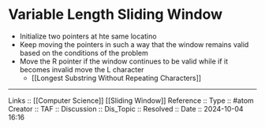 # Variable Length Sliding Window

- Initialize two pointers at hte same locatino
- Keep moving the pointers in such a way that the window remains valid based on the conditions of the problem
- Move the R pointer if the window continues to be valid while if it becomes invalid move the L character
	- [[Longest Substring Without Repeating Characters]]

---
Links :: [[Computer Science]] [[Sliding Window]]
Reference ::
Type :: #atom
Creator ::
TAF ::
Discussion ::
Dis_Topic :: 
Resolved ::
Date :: 2024-10-04 16:16
